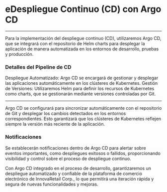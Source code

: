 # eDespliegue Continuo (CD) con Argo CD

---

Para la implementación del despliegue continuo (CD), utilizaremos Argo CD, que se integrará con el repositorio de Helm charts para desplegar la aplicación de manera automatizada en los entornos de desarrollo, pruebas y producción.

### Detalles del Pipeline de CD
Despliegue Automatizado: Argo CD se encargará de gestionar y desplegar las aplicaciones automáticamente en los clústeres de Kubernetes.
Gestión de Versiones: Utilizaremos Helm para definir los recursos de Kubernetes como charts, que se gestionarán mediante versiones controladas por Git.

---

Argo CD se configurará para sincronizar automáticamente con el repositorio de Git y desplegar los cambios detectados en los entornos correspondientes. Esto garantizará que los clústeres de Kubernetes reflejen siempre la versión más reciente de la aplicación.

### Notificaciones

Se establecerán notificaciones dentro de Argo CD para alertar sobre eventos importantes, como despliegues exitosos o fallidos, proporcionando visibilidad y control sobre el proceso de despliegue continuo.

Con Argo CD integrado en el proceso de desarrollo, garantizaremos un despliegue automatizado y confiable de la plataforma de comercio electrónico de InnovaRetail Corp., lo que permitirá una iteración rápida y segura de nuevas funcionalidades y mejoras.


